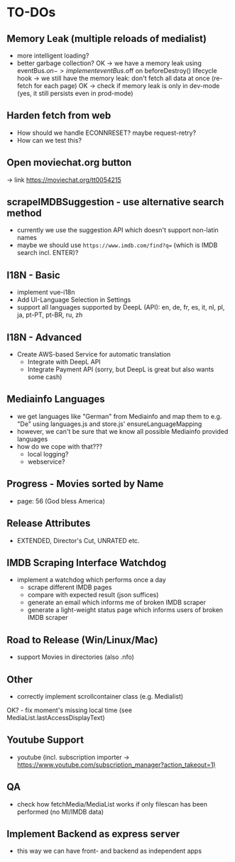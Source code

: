 # TO-DOs

## Memory Leak (multiple reloads of medialist)

- more intelligent loading?
- better garbage collection?
OK -> we have a memory leak using eventBus.$on -> implement eventBus.$off on beforeDestroy() lifecycle hook
-> we still have the memory leak: don't fetch all data at once (re-fetch for each page)
OK -> check if memory leak is only in dev-mode (yes, it still persists even in prod-mode)

## Harden fetch from web
- How should we handle ECONNRESET? maybe request-retry?
- How can we test this?

## Open moviechat.org button
-> link https://moviechat.org/tt0054215

## scrapeIMDBSuggestion - use alternative search method

- currently we use the suggestion API which doesn't support non-latin names
- maybe we should use `https://www.imdb.com/find?q=` (which is IMDB search incl. ENTER)?

## I18N - Basic
- implement vue-i18n
- Add UI-Language Selection in Settings
- support all languages supported by DeepL (API):
    en, de, fr, es, it, nl, pl, ja, pt-PT, pt-BR, ru, zh

## I18N - Advanced
- Create AWS-based Service for automatic translation
  - Integrate with DeepL API
  - Integrate Payment API (sorry, but DeepL is great but also wants some cash)

## Mediainfo Languages

- we get languages like "German" from Mediainfo and map them to e.g. "De" using languages.js and store.js' ensureLanguageMapping
- however, we can't be sure that we know all possible Mediainfo provided languages
- how do we cope with that???
  - local logging?
  - webservice?

## Progress - Movies sorted by Name

- page: 56 (God bless America)

## Release Attributes

- EXTENDED, Director's Cut, UNRATED etc.

## IMDB Scraping Interface Watchdog

- implement a watchdog which performs once a day
  - scrape different IMDB pages
  - compare with expected result (json suffices)
  - generate an email which informs me of broken IMDB scraper
  - generate a light-weight status page which informs users of broken IMDB scraper

## Road to Release (Win/Linux/Mac)

- support Movies in directories (also .nfo)

## Other

- correctly implement scrollcontainer class (e.g. Medialist)

OK? - fix moment's missing local time (see MediaList.lastAccessDisplayText)

## Youtube Support

- youtube (incl. subscription importer -> <https://www.youtube.com/subscription_manager?action_takeout=1)>

## QA

- check how fetchMedia/MediaList works if only filescan has been performed (no MI/IMDB data)

## Implement Backend as express server

- this way we can have front- and backend as independent apps
